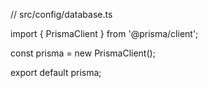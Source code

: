 // src/config/database.ts

import { PrismaClient } from '@prisma/client';

const prisma = new PrismaClient();

export default prisma;
